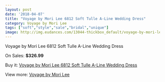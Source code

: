 ```yaml
---
layout: post
date: '2018-04-07'
title: "Voyage by Mori Lee 6812 Soft Tulle A-Line Wedding Dress"
category: Voyage by Mori Lee
tags: ["soft","style","sale","bridal","unique"]
image: http://img.eudances.com/13044-thickbox_default/voyage-by-mori-lee-6812-soft-tulle-a-line-wedding-dress.jpg
---
```

Voyage by Mori Lee 6812 Soft Tulle A-Line Wedding Dress

On Sales: **$326.99**
<a href="https://www.eudances.com/en/voyage-by-mori-lee/3963-voyage-by-mori-lee-6812-soft-tulle-a-line-wedding-dress.html"><amp-img layout="responsive" width="600" height="600" src="//img.eudances.com/13044-thickbox_default/voyage-by-mori-lee-6812-soft-tulle-a-line-wedding-dress.jpg" alt="Voyage by Mori Lee 6812 Soft Tulle A-Line Wedding Dress 0" /></a>
<a href="https://www.eudances.com/en/voyage-by-mori-lee/3963-voyage-by-mori-lee-6812-soft-tulle-a-line-wedding-dress.html"><amp-img layout="responsive" width="600" height="600" src="//img.eudances.com/13048-thickbox_default/voyage-by-mori-lee-6812-soft-tulle-a-line-wedding-dress.jpg" alt="Voyage by Mori Lee 6812 Soft Tulle A-Line Wedding Dress 1" /></a>
<a href="https://www.eudances.com/en/voyage-by-mori-lee/3963-voyage-by-mori-lee-6812-soft-tulle-a-line-wedding-dress.html"><amp-img layout="responsive" width="600" height="600" src="//img.eudances.com/13047-thickbox_default/voyage-by-mori-lee-6812-soft-tulle-a-line-wedding-dress.jpg" alt="Voyage by Mori Lee 6812 Soft Tulle A-Line Wedding Dress 2" /></a>
<a href="https://www.eudances.com/en/voyage-by-mori-lee/3963-voyage-by-mori-lee-6812-soft-tulle-a-line-wedding-dress.html"><amp-img layout="responsive" width="600" height="600" src="//img.eudances.com/13046-thickbox_default/voyage-by-mori-lee-6812-soft-tulle-a-line-wedding-dress.jpg" alt="Voyage by Mori Lee 6812 Soft Tulle A-Line Wedding Dress 3" /></a>
<a href="https://www.eudances.com/en/voyage-by-mori-lee/3963-voyage-by-mori-lee-6812-soft-tulle-a-line-wedding-dress.html"><amp-img layout="responsive" width="600" height="600" src="//img.eudances.com/13045-thickbox_default/voyage-by-mori-lee-6812-soft-tulle-a-line-wedding-dress.jpg" alt="Voyage by Mori Lee 6812 Soft Tulle A-Line Wedding Dress 4" /></a>

Buy it: [Voyage by Mori Lee 6812 Soft Tulle A-Line Wedding Dress](https://www.eudances.com/en/voyage-by-mori-lee/3963-voyage-by-mori-lee-6812-soft-tulle-a-line-wedding-dress.html "Voyage by Mori Lee 6812 Soft Tulle A-Line Wedding Dress")

View more: [Voyage by Mori Lee](https://www.eudances.com/en/47-voyage-by-mori-lee "Voyage by Mori Lee")